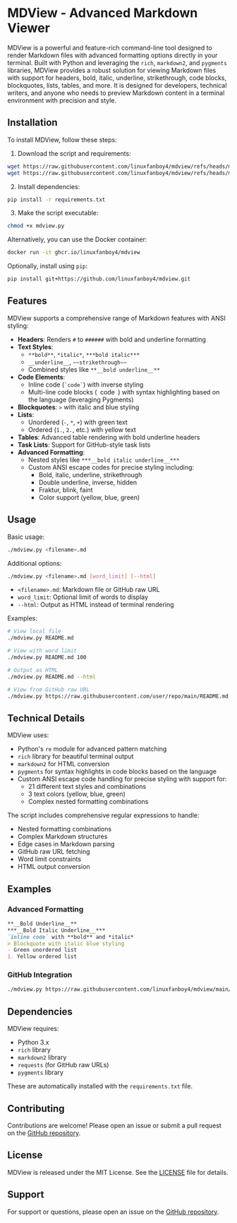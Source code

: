 # MDView - Advanced Markdown Viewer

MDView is a powerful and feature-rich command-line tool designed to render Markdown files with advanced formatting options directly in your terminal. Built with Python and leveraging the `rich`, `markdown2`, and `pygments` libraries, MDView provides a robust solution for viewing Markdown files with support for headers, bold, italic, underline, strikethrough, code blocks, blockquotes, lists, tables, and more. It is designed for developers, technical writers, and anyone who needs to preview Markdown content in a terminal environment with precision and style.

## Installation

To install MDView, follow these steps:

1. Download the script and requirements:
```bash
wget https://raw.githubusercontent.com/linuxfanboy4/mdview/refs/heads/main/mdview.py
wget https://raw.githubusercontent.com/linuxfanboy4/mdview/refs/heads/main/requirements.txt
```

2. Install dependencies:
```bash
pip install -r requirements.txt
```

3. Make the script executable:
```bash
chmod +x mdview.py
```

Alternatively, you can use the Docker container:
```bash
docker run -it ghcr.io/linuxfanboy4/mdview
```

Optionally, install using `pip`:
```bash
pip install git+https://github.com/linuxfanboy4/mdview.git
```

## Features

MDView supports a comprehensive range of Markdown features with ANSI styling:

- **Headers**: Renders `#` to `######` with bold and underline formatting
- **Text Styles**:
  - `**bold**`, `*italic*`, `***bold italic***`
  - `__underline__`, `~~strikethrough~~`
  - Combined styles like `**__bold underline__**`
- **Code Elements**:
  - Inline code (`` `code` ``) with inverse styling
  - Multi-line code blocks (``` ```code``` ```) with syntax highlighting based on the language (leveraging Pygments)
- **Blockquotes**: `>` with italic and blue styling
- **Lists**:
  - Unordered (`-`, `*`, `+`) with green text
  - Ordered (`1.`, `2.`, etc.) with yellow text
- **Tables**: Advanced table rendering with bold underline headers
- **Task Lists**: Support for GitHub-style task lists
- **Advanced Formatting**:
  - Nested styles like `***__bold italic underline__***`
  - Custom ANSI escape codes for precise styling including:
    - Bold, italic, underline, strikethrough
    - Double underline, inverse, hidden
    - Fraktur, blink, faint
    - Color support (yellow, blue, green)

## Usage

Basic usage:
```bash
./mdview.py <filename>.md
```

Additional options:
```bash
./mdview.py <filename>.md [word_limit] [--html]
```

- `<filename>.md`: Markdown file or GitHub raw URL
- `word_limit`: Optional limit of words to display
- `--html`: Output as HTML instead of terminal rendering

Examples:
```bash
# View local file
./mdview.py README.md

# View with word limit
./mdview.py README.md 100

# Output as HTML
./mdview.py README.md --html

# View from GitHub raw URL
./mdview.py https://raw.githubusercontent.com/user/repo/main/README.md
```

## Technical Details

MDView uses:
- Python's `re` module for advanced pattern matching
- `rich` library for beautiful terminal output
- `markdown2` for HTML conversion
- `pygments` for syntax highlights in code blocks based on the language
- Custom ANSI escape code handling for precise styling with support for:
  - 21 different text styles and combinations
  - 3 text colors (yellow, blue, green)
  - Complex nested formatting combinations

The script includes comprehensive regular expressions to handle:
- Nested formatting combinations
- Complex Markdown structures
- Edge cases in Markdown parsing
- GitHub raw URL fetching
- Word limit constraints
- HTML output conversion

## Examples

### Advanced Formatting
```markdown
**__Bold Underline__**
***__Bold Italic Underline__***
`inline code` with **bold** and *italic*
> Blockquote with italic blue styling
- Green unordered list
1. Yellow ordered list
```

### GitHub Integration
```bash
./mdview.py https://raw.githubusercontent.com/linuxfanboy4/mdview/main/README.md
```

## Dependencies

MDView requires:
- Python 3.x
- `rich` library
- `markdown2` library
- `requests` (for GitHub raw URLs)
- `pygments` library

These are automatically installed with the `requirements.txt` file.

## Contributing

Contributions are welcome! Please open an issue or submit a pull request on the [GitHub repository](https://github.com/linuxfanboy4/mdview).

## License

MDView is released under the MIT License. See the [LICENSE](https://github.com/linuxfanboy4/mdview/blob/main/LICENSE) file for details.

## Support

For support or questions, please open an issue on the [GitHub repository](https://github.com/linuxfanboy4/mdview).
